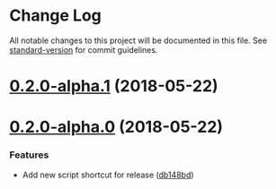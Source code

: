 # Change Log

All notable changes to this project will be documented in this file. See [standard-version](https://github.com/conventional-changelog/standard-version) for commit guidelines.

<a name="0.2.0-alpha.1"></a>
# [0.2.0-alpha.1](https://github.com/scallacs/typescript-node-module-seed/compare/v0.2.0-alpha.0...v0.2.0-alpha.1) (2018-05-22)



<a name="0.2.0-alpha.0"></a>
# [0.2.0-alpha.0](https://github.com/scallacs/typescript-node-module-seed/compare/v0.1.1-alpha.2...v0.2.0-alpha.0) (2018-05-22)


### Features

* Add new script shortcut for release ([db148bd](https://github.com/scallacs/typescript-node-module-seed/commit/db148bd))
